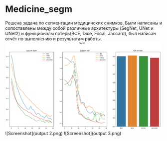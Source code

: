# Medicine_segm
Решена задача по сегментации медицинских снимков. Были написаны и сопоставлены между собой различные архитектуры (SegNet, UNet и UNet2) и функционалы потерь(BCE, Dice, Focal, Jaccard), был написан отчёт по выполнению и результатам работы.
<img width="500" alt="image" src="https://github.com/Sly-al/Medicine_segm/blob/main/output%201.png">
![Screenshot](output 2.png)
![Screenshot](output 3.png)